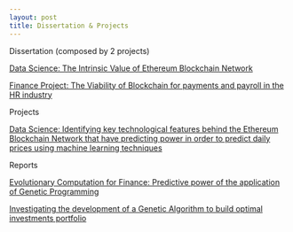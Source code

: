 ```yaml
---
layout: post
title: Dissertation & Projects
---
```


Dissertation (composed by 2 projects) 

[Data Science: The Intrinsic Value of Ethereum Blockchain Network](https://j100x.github.io/images/The%20Intrinsic%20Value%20of%20Ethereum%20Blockchain%20Network.pdf)


[Finance Project: The Viability of Blockchain for payments and payroll in the HR industry](https://j100x.github.io/images/The%20Viability%20of%20Payments%20&%20Payroll%20with%20Blockchain%20Technology.pdf)

Projects

[Data Science: Identifying key technological features behind the Ethereum Blockchain Network that have predicting power in order to predict daily prices using machine learning techniques](https://j100x.github.io/images/Identifying%20key%20technological%20features%20behind%20the%20Ethereum%20Blockchain%20Network%20that%20have%20predicting%20power%20in%20order%20to%20predict%20daily%20prices%20using%20machine%20learning%20techniques.pdf)

Reports

[Evolutionary Computation for Finance: Predictive power of the application of Genetic Programming](https://j100x.github.io/images/Predictive%20power%20of%20the%20application%20of%20Genetic%20Programming.PDF)

[Investigating the development of a Genetic Algorithm to build optimal investments portfolio](https://j100x.github.io/images/Genetic%20Algorithm%20to%20build%20optimal%20investment%20porfolio.pdf)













